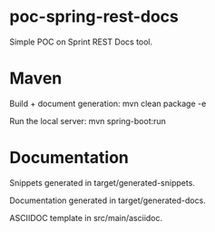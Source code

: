 # poc-spring-rest-docs
Simple POC on Sprint REST Docs tool.

# Maven
Build + document generation: mvn clean package -e

Run the local server: mvn spring-boot:run

# Documentation
Snippets generated in target/generated-snippets.

Documentation generated in target/generated-docs.

ASCIIDOC template in src/main/asciidoc.